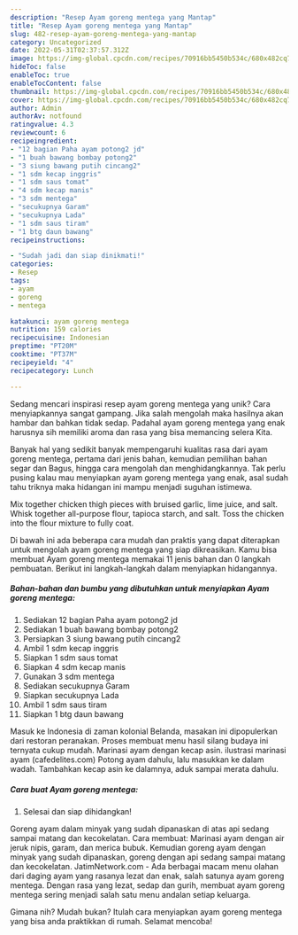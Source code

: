 ```yaml
---
description: "Resep Ayam goreng mentega yang Mantap"
title: "Resep Ayam goreng mentega yang Mantap"
slug: 482-resep-ayam-goreng-mentega-yang-mantap
category: Uncategorized
date: 2022-05-31T02:37:57.312Z
image: https://img-global.cpcdn.com/recipes/70916bb5450b534c/680x482cq70/ayam-goreng-mentega-foto-resep-utama.jpg
hideToc: false
enableToc: true
enableTocContent: false
thumbnail: https://img-global.cpcdn.com/recipes/70916bb5450b534c/680x482cq70/ayam-goreng-mentega-foto-resep-utama.jpg
cover: https://img-global.cpcdn.com/recipes/70916bb5450b534c/680x482cq70/ayam-goreng-mentega-foto-resep-utama.jpg
author: Admin
authorAv: notfound
ratingvalue: 4.3
reviewcount: 6
recipeingredient:
- "12 bagian Paha ayam potong2 jd"
- "1 buah bawang bombay potong2"
- "3 siung bawang putih cincang2"
- "1 sdm kecap inggris"
- "1 sdm saus tomat"
- "4 sdm kecap manis"
- "3 sdm mentega"
- "secukupnya Garam"
- "secukupnya Lada"
- "1 sdm saus tiram"
- "1 btg daun bawang"
recipeinstructions:

- "Sudah jadi dan siap dinikmati!"
categories:
- Resep
tags:
- ayam
- goreng
- mentega

katakunci: ayam goreng mentega 
nutrition: 159 calories
recipecuisine: Indonesian
preptime: "PT20M"
cooktime: "PT37M"
recipeyield: "4"
recipecategory: Lunch

---
```





Sedang mencari inspirasi resep ayam goreng mentega yang unik? Cara menyiapkannya sangat gampang. Jika salah mengolah maka hasilnya akan hambar dan bahkan tidak sedap. Padahal ayam goreng mentega yang enak harusnya sih memiliki aroma dan rasa yang bisa memancing selera Kita.





Banyak hal yang sedikit banyak mempengaruhi kualitas rasa dari ayam goreng mentega, pertama dari jenis bahan, kemudian pemilihan bahan segar dan Bagus, hingga cara mengolah dan menghidangkannya. Tak perlu pusing kalau mau menyiapkan ayam goreng mentega yang enak,      asal sudah tahu triknya maka hidangan ini mampu menjadi suguhan istimewa.














Mix together chicken thigh pieces with bruised garlic, lime juice, and salt. Whisk together all-purpose flour, tapioca starch, and salt. Toss the chicken into the flour mixture to fully coat.






Di bawah ini ada beberapa cara mudah dan praktis yang dapat diterapkan untuk mengolah ayam goreng mentega yang siap dikreasikan. Kamu bisa membuat Ayam goreng mentega memakai 11 jenis bahan dan 0 langkah pembuatan. Berikut ini langkah-langkah dalam menyiapkan hidangannya.

<!--inarticleads1-->

##### Bahan-bahan dan bumbu yang dibutuhkan untuk menyiapkan Ayam goreng mentega:

1. Sediakan 12 bagian Paha ayam potong2 jd
1. Sediakan 1 buah bawang bombay potong2
1. Persiapkan 3 siung bawang putih cincang2
1. Ambil 1 sdm kecap inggris
1. Siapkan 1 sdm saus tomat
1. Siapkan 4 sdm kecap manis
1. Gunakan 3 sdm mentega
1. Sediakan secukupnya Garam
1. Siapkan secukupnya Lada
1. Ambil 1 sdm saus tiram
1. Siapkan 1 btg daun bawang


Masuk ke Indonesia di zaman kolonial Belanda, masakan ini dipopulerkan dari restoran peranakan. Proses membuat menu hasil silang budaya ini ternyata cukup mudah. Marinasi ayam dengan kecap asin. ilustrasi marinasi ayam (cafedelites.com) Potong ayam dahulu, lalu masukkan ke dalam wadah. Tambahkan kecap asin ke dalamnya, aduk sampai merata dahulu. 

<!--inarticleads2-->

##### Cara buat Ayam goreng mentega:


1. Selesai dan siap dihidangkan!

Goreng ayam dalam minyak yang sudah dipanaskan di atas api sedang sampai matang dan kecokelatan. Cara membuat: Marinasi ayam dengan air jeruk nipis, garam, dan merica bubuk. Kemudian goreng ayam dengan minyak yang sudah dipanaskan, goreng dengan api sedang sampai matang dan kecokelatan. JatimNetwork.com - Ada berbagai macam menu olahan dari daging ayam yang rasanya lezat dan enak, salah satunya ayam goreng mentega. Dengan rasa yang lezat, sedap dan gurih, membuat ayam goreng mentega sering menjadi salah satu menu andalan setiap keluarga. 

Gimana nih? Mudah bukan? Itulah cara menyiapkan ayam goreng mentega yang bisa anda praktikkan di rumah. Selamat mencoba!
